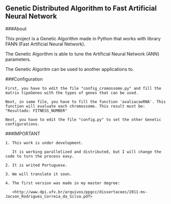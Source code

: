 ## Genetic Distributed Algorithm to Fast Artificial Neural Network

###About

This project is a Genetic Algorithm made in Python that works with library FANN (Fast Artificial Neural Network).

The Genetic Algorithm is able to tune the Artificial Neural Network (ANN) parameters.

The Genetic Algoritm can be used to another applications to.

###Configuration

    First, you have to edit the file "config_cromossomo.py" and fill the matrix tipoGenes with the types of genes that can be used.

    Next, in same file, you have to fill the function 'avaliacaoRNA'. This function will evaluate each chromossome. This result must be: "Resultado: FITNESS_NUMBER"

    Next, you have to edit the file "config.py" to set the other Genetic configurations.

###IMPORTANT

    1. This work is under development.

       It is working parallelized and distributed, but I will change the code to turn the process easy.

    2. It is writed Portuguese.

    3. We will translate it soon.

    4. The first version was made in my master degree:

       <http://www.dpi.ufv.br/arquivos/ppgcc/dissertacoes/2011-ms-Jacson_Rodrigues_Correia_da_Silva.pdf>

